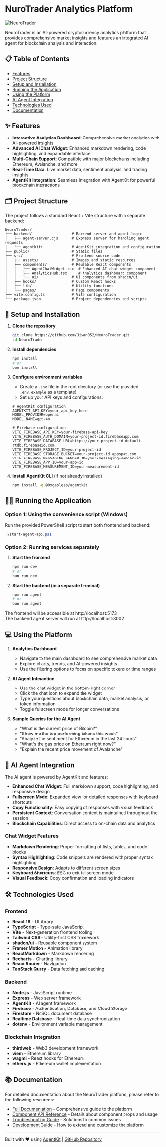 
# NuroTrader Analytics Platform

![NeuroTrader](src/assets/hero-dashboard.jpg)

NeuroTrader is an AI-powered cryptocurrency analytics platform that provides comprehensive market insights and features an integrated AI agent for blockchain analysis and interaction.

## 📋 Table of Contents

- [Features](#-features)
- [Project Structure](#-project-structure)
- [Setup and Installation](#-setup-and-installation)
- [Running the Application](#-running-the-application)
- [Using the Platform](#-using-the-platform)
- [AI Agent Integration](#-ai-agent-integration)
- [Technologies Used](#-technologies-used)
- [Documentation](#-documentation)

## ✨ Features

- **Interactive Analytics Dashboard**: Comprehensive market analytics with AI-powered insights
- **Advanced AI Chat Widget**: Enhanced markdown rendering, code highlighting, and expandable interface
- **Multi-Chain Support**: Compatible with major blockchains including Ethereum, Avalanche, and more
- **Real-Time Data**: Live market data, sentiment analysis, and trading insights
- **AgentKit Integration**: Seamless integration with AgentKit for powerful blockchain interactions

## 🗂 Project Structure

The project follows a standard React + Vite structure with a separate backend:

```
NeuroTrader/
├── backend/                  # Backend server and agent logic
│   ├── agent-server.cjs      # Express server for handling agent requests
│   └── agentkit/             # AgentKit integration and configuration
├── public/                   # Static files
├── src/                      # Frontend source code
│   ├── assets/               # Images and static resources
│   ├── components/           # Reusable React components
│   │   ├── AgentChatWidget.tsx  # Enhanced AI chat widget component
│   │   ├── AnalyticsHub.tsx     # Analytics dashboard component
│   │   └── ui/               # UI components from shadcn/ui
│   ├── hooks/                # Custom React hooks
│   ├── lib/                  # Utility functions
│   └── pages/                # Page components
├── vite.config.ts            # Vite configuration
└── package.json              # Project dependencies and scripts
```

## 🚀 Setup and Installation

1. **Clone the repository**
   ```bash
   git clone https://github.com/Jivan052/NeuroTrader.git
   cd NeuroTrader
   ```

2. **Install dependencies**
   ```bash
   npm install
   # or
   bun install
   ```

3. **Configure environment variables**
   - Create a `.env` file in the root directory (or use the provided `.env.example` as a template)
   - Set up your API keys and configurations:
   ```
   # AgentKit configuration
   AGENTKIT_API_KEY=your_api_key_here
   MODEL_PROVIDER=openai
   MODEL_NAME=gpt-4o
   
   # Firebase configuration
   VITE_FIREBASE_API_KEY=your-firebase-api-key
   VITE_FIREBASE_AUTH_DOMAIN=your-project-id.firebaseapp.com
   VITE_FIREBASE_DATABASE_URL=https://your-project-id-default-rtdb.firebaseio.com
   VITE_FIREBASE_PROJECT_ID=your-project-id
   VITE_FIREBASE_STORAGE_BUCKET=your-project-id.appspot.com
   VITE_FIREBASE_MESSAGING_SENDER_ID=your-messaging-sender-id
   VITE_FIREBASE_APP_ID=your-app-id
   VITE_FIREBASE_MEASUREMENT_ID=your-measurement-id
   ```

4. **Install AgentKit CLI** (if not already installed)
   ```bash
   npm install -g @0xgasless/agentkit
   ```

## 🏃‍♂️ Running the Application

### Option 1: Using the convenience script (Windows)

Run the provided PowerShell script to start both frontend and backend:
```powershell
.\start-agent-app.ps1
```

### Option 2: Running services separately

1. **Start the frontend**
   ```bash
   npm run dev
   # or
   bun run dev
   ```

2. **Start the backend (in a separate terminal)**
   ```bash
   npm run agent
   # or
   bun run agent
   ```

The frontend will be accessible at http://localhost:5173  
The backend agent server will run at http://localhost:3002

## 💻 Using the Platform

1. **Analytics Dashboard**
   - Navigate to the main dashboard to see comprehensive market data
   - Explore charts, trends, and AI-powered insights
   - Use the filtering options to focus on specific tokens or time ranges

2. **AI Agent Interaction**
   - Use the chat widget in the bottom-right corner
   - Click the chat icon to expand the widget
   - Type your questions about blockchain data, market analysis, or token information
   - Toggle fullscreen mode for longer conversations

3. **Sample Queries for the AI Agent**
   - "What is the current price of Bitcoin?"
   - "Show me the top performing tokens this week"
   - "Analyze the sentiment for Ethereum in the last 24 hours"
   - "What's the gas price on Ethereum right now?"
   - "Explain the recent price movement of Avalanche"

## 🤖 AI Agent Integration

The AI agent is powered by AgentKit and features:

- **Enhanced Chat Widget**: Full markdown support, code highlighting, and responsive design
- **Fullscreen Mode**: Expanded view for detailed responses with keyboard shortcuts
- **Copy Functionality**: Easy copying of responses with visual feedback
- **Persistent Context**: Conversation context is maintained throughout the session
- **Blockchain Capabilities**: Direct access to on-chain data and analytics

### Chat Widget Features

- **Markdown Rendering**: Proper formatting of lists, tables, and code blocks
- **Syntax Highlighting**: Code snippets are rendered with proper syntax highlighting
- **Responsive Design**: Adapts to different screen sizes
- **Keyboard Shortcuts**: ESC to exit fullscreen mode
- **Visual Feedback**: Copy confirmation and loading indicators

## 🛠 Technologies Used

### Frontend
- **React 18** - UI library
- **TypeScript** - Type-safe JavaScript
- **Vite** - Next-generation frontend tooling
- **Tailwind CSS** - Utility-first CSS framework
- **shadcn/ui** - Reusable component system
- **Framer Motion** - Animation library
- **ReactMarkdown** - Markdown rendering
- **Recharts** - Charting library
- **React Router** - Navigation
- **TanStack Query** - Data fetching and caching

### Backend
- **Node.js** - JavaScript runtime
- **Express** - Web server framework
- **AgentKit** - AI agent framework
- **Firebase** - Authentication, Database, and Cloud Storage
- **Firestore** - NoSQL document database
- **Realtime Database** - Real-time data synchronization
- **dotenv** - Environment variable management

### Blockchain Integration
- **thirdweb** - Web3 development framework
- **viem** - Ethereum library
- **wagmi** - React hooks for Ethereum
- **ethers.js** - Ethereum wallet implementation

## 📚 Documentation

For detailed documentation about the NeuroTrader platform, please refer to the following resources:

- [Full Documentation](./docs/DOCUMENTATION.md) - Comprehensive guide to the platform
- [Component API Reference](./docs/DOCUMENTATION.md#component-documentation) - Details about component props and usage
- [Troubleshooting Guide](./docs/DOCUMENTATION.md#troubleshooting) - Solutions to common issues
- [Development Guide](./docs/DOCUMENTATION.md#development-guide) - How to extend and customize the platform

---

Built with ❤️ using [AgentKit](https://github.com/0xgasless/agentkit) | [GitHub Repository](https://github.com/Jivan052/NeuroTrader)

